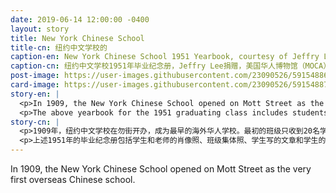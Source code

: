 ```yaml
---
date: 2019-06-14 12:00:00 -0400
layout: story
title: New York Chinese School
title-cn: 纽约中文学校的
caption-en: New York Chinese School 1951 Yearbook, courtesy of Jeffry Lee, Museum of Chinese in America (MOCA) Collection
caption-cn: 纽约中文学校1951年毕业纪念册，Jeffry Lee捐赠，美国华人博物馆（MOCA）馆藏
post-image: https://user-images.githubusercontent.com/23090526/59154886-87ad3800-8a4a-11e9-8bcd-48dfe364bd4f.jpg
card-image: https://user-images.githubusercontent.com/23090526/59154887-88de6500-8a4a-11e9-9ec0-9880725237b2.jpg
story-en: |
  <p>In 1909, the New York Chinese School opened on Mott Street as the very first overseas Chinese school. Its original class consisted of only twenty students, but today the school serves more than 3,000. Located in the Chinese Community Centre along with the CCBA, the school is a non-profit, community-based organization and has been chartered by the New York State Education Department since 1967. Today, the New York Chinese School provides afterschool and weekend Chinese education for students K-12 and for adults, spanning from language to poetry, calligraphy, and performing arts. While the school opened with Chinese students in mind, today the rise of China as a global economy and parents’ desire to give their students a leg up through a Mandarin education has resulted in a rise of students from a variety of backgrounds learning at the school.</p>
  <p>The above yearbook for the 1951 graduating class includes students’ and teachers’ portraits, class photos, essays written by the students, and candid photographs of student life. In the beginning of the yearbook, teachers express their concerns over the political turmoil overseas and the intense educational expectations for their students. They describe how China’s belief in education as the foundation of a country makes their task to not only educate their students but foster in them a family-country collective consciousness. Photographs of field trips, sports, speech competitions, and other games contrast these serious messages, along with student speeches, argumentative essays, letters, prose, and even a note asking for leave.</p>
story-cn: |
  <p>1909年，纽约中文学校在勿街开办，成为最早的海外华人学校。最初的班级只收到20名学生，但现在学校有3000多名学生。位于华人社区中心，跟纽约中华公所(CCBA)在一起，该学校是一所以社区为基础的非营利机构，自1967年起得到纽约州教育局特许。目前，纽约中文学校为K-12年级的学生和成年人提供放学后和周末的中文教育，课程从语言到诗歌、书法和表演艺术。虽然学校是本来是为中国学生开办的，但今天中国作为一个全球经济大国而崛起，家长们都想让自己的孩子通过学习中文提高自己，于是不断有各种背景的学生来到学校学习。</p>
  <p>上述1951年的毕业纪念册包括学生和老师的肖像照、班级集体照、学生写的文章和学生的日常生活照。在纪念册的开头，老师们表达了对海外政治动荡的担忧和对他们的学生强烈的教育期望。他们写到中国对于教育作为一个国家的基础的信念是如何使他们的工作不仅仅是教育他们的学生，也是培养他们的学生一个家庭与国家的集体意识。实地考察、体育运动、讲演比赛和其他游戏的照片与这些严肃的话题形成鲜明的对比，还有学生的演讲、辩论的文章、书信、散文，甚至是请假条。</p>
---
```

In 1909, the New York Chinese School opened on Mott Street as the very first overseas Chinese school.
